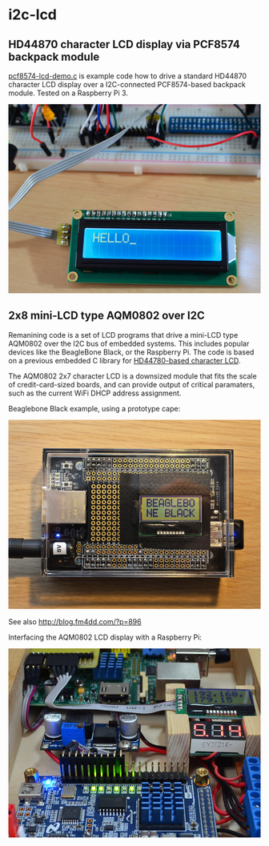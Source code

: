 # i2c-lcd

## HD44870 character LCD display via PCF8574 backpack module

<a href="https://github.com/fm4dd/i2c-lcd/blob/master/pcf8574-lcd-demo.c">pcf8574-lcd-demo.c</a> is example code how to drive a standard HD44870 character LCD display over a I2C-connected PCF8574-based backpack module.
Tested on a Raspberry Pi 3.

![](images/pcf8574-lcd-i2c-demo.jpg)

## 2x8 mini-LCD type AQM0802 over I2C

Remanining code is a set of LCD programs that drive a mini-LCD type AQM0802 over the I2C bus of embedded systems. This includes popular devices like the BeagleBone Black, or the Raspberry Pi. The code is based  on a previous embedded C library for [HD44780-based character LCD](https://github.com/fm4dd/hd44780lcd-lib).

The AQM0802 2x7 character LCD is a downsized module that fits the scale of credit-card-sized boards, and can provide output of critical paramaters, such as the current WiFi DHCP address assignment.

Beaglebone Black example, using a prototype cape:

![](images/bbb-AQM0802.jpg)

See also http://blog.fm4dd.com/?p=896

Interfacing the AQM0802 LCD display with a Raspberry Pi:

![](images/raspi-AQM0802.jpg)
